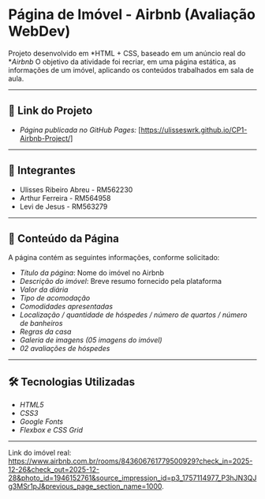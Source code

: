 # Página de Imóvel - Airbnb (Avaliação WebDev)

Projeto desenvolvido em *HTML + CSS, baseado em um anúncio real do **Airbnb*
O objetivo da atividade foi recriar, em uma página estática, as informações de um imóvel, aplicando os conteúdos trabalhados em sala de aula.

---

## 🔗 Link do Projeto

- *Página publicada no GitHub Pages:* [https://ulisseswrk.github.io/CP1-Airbnb-Project/]  

---

## 👥 Integrantes

- Ulisses Ribeiro Abreu - RM562230
- Arthur Ferreira - RM564958
- Levi de Jesus - RM563279

---

## 📌 Conteúdo da Página

A página contém as seguintes informações, conforme solicitado:

- *Título da página*: Nome do imóvel no Airbnb  
- *Descrição do imóvel*: Breve resumo fornecido pela plataforma  
- *Valor da diária*  
- *Tipo de acomodação*  
- *Comodidades apresentadas*  
- *Localização / quantidade de hóspedes / número de quartos / número de banheiros*  
- *Regras da casa*  
- *Galeria de imagens (05 imagens do imóvel)*  
- *02 avaliações de hóspedes*  

---

## 🛠 Tecnologias Utilizadas

- *HTML5*  
- *CSS3*  
- *Google Fonts*  
- *Flexbox e CSS Grid*  

---

Link do imóvel real: https://www.airbnb.com.br/rooms/843606761779500929?check_in=2025-12-26&check_out=2025-12-28&photo_id=1946152761&source_impression_id=p3_1757114977_P3hJN3QJg3MSr1pJ&previous_page_section_name=1000.  
